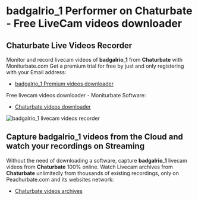 # badgalrio_1 Performer on Chaturbate - Free LiveCam videos downloader

## Chaturbate Live Videos Recorder

Monitor and record livecam videos of **badgalrio_1** from **Chaturbate** with Moniturbate.com
Get a premium trial for free by just and only registering with your Email address:
* [badgalrio_1 Premium videos downloader](https://moniturbate.com/request-demo-licence-key.html)

Free livecam videos downloader - Moniturbate Software:
* [Chaturbate videos downloader](https://moniturbate.com/moniturbate-download-software.html)

![badgalrio_1 livecam videos recorder](https://peachurnet.com/templates/moniturbate-software.png)


## Capture badgalrio_1 videos from the Cloud and watch your recordings on Streaming

Without the need of downloading a software, capture **badgalrio_1** livecam videos from **Chaturbate** 100% online.
Watch Livecam archives from **Chaturbate** unlimitedly from thousands of existing recordings, only on Peachurbate.com and its websites network:
* [Chaturbate videos archives](https://peachurnet.com/)